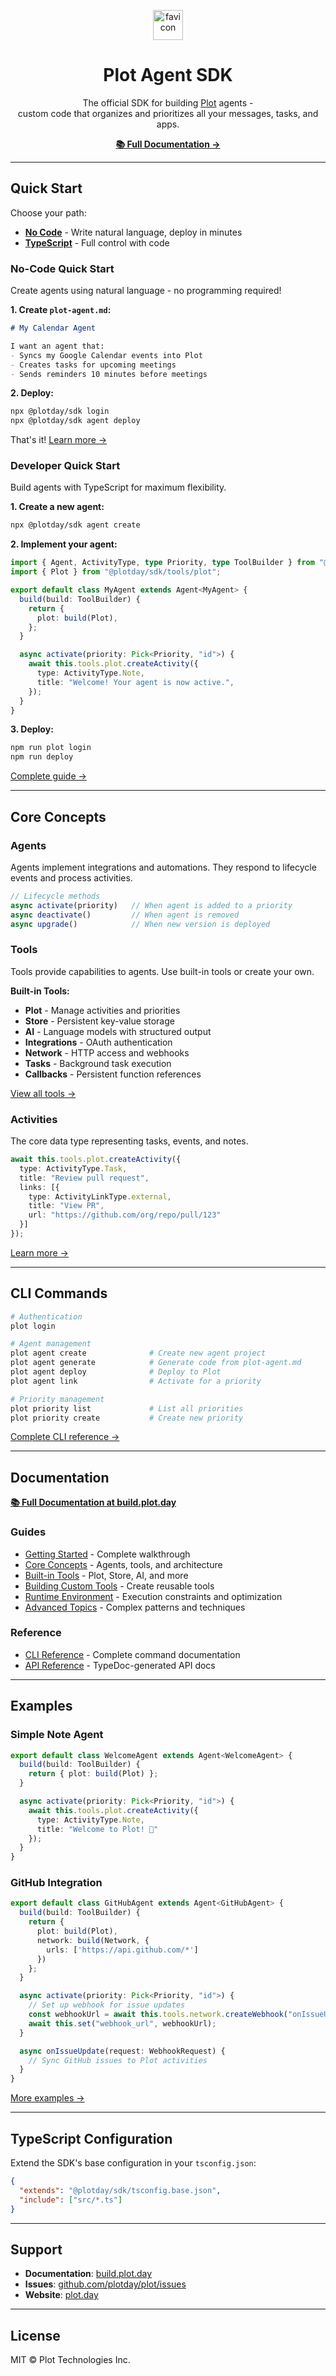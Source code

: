 <p align="center">
  <a href="https://plot.day" target="_blank" rel="noopener noreferrer">
    <img width="48" height="48" alt="favicon" src="https://github.com/user-attachments/assets/f38501fd-bb37-4671-a0bc-fd35fa25360d" alt="Plot logo" />
  </a>
</p>
<h1 align="center">
  Plot Agent SDK
</h1>
<p align="center">
  The official SDK for building <a href="https://plot.day">Plot</a> agents -<br/>
  custom code that organizes and prioritizes all your messages, tasks, and apps.
</p>

<p align="center">
  <a href="https://build.plot.day"><strong>📚 Full Documentation →</strong></a>
</p>

---

## Quick Start

Choose your path:

- **[No Code](#no-code-quick-start)** - Write natural language, deploy in minutes
- **[TypeScript](#developer-quick-start)** - Full control with code

### No-Code Quick Start

Create agents using natural language - no programming required!

**1. Create `plot-agent.md`:**

```markdown
# My Calendar Agent

I want an agent that:
- Syncs my Google Calendar events into Plot
- Creates tasks for upcoming meetings
- Sends reminders 10 minutes before meetings
```

**2. Deploy:**

```bash
npx @plotday/sdk login
npx @plotday/sdk agent deploy
```

That's it! [Learn more →](https://build.plot.day/GETTING_STARTED.html#no-code-agents)

### Developer Quick Start

Build agents with TypeScript for maximum flexibility.

**1. Create a new agent:**

```bash
npx @plotday/sdk agent create
```

**2. Implement your agent:**

```typescript
import { Agent, ActivityType, type Priority, type ToolBuilder } from "@plotday/sdk";
import { Plot } from "@plotday/sdk/tools/plot";

export default class MyAgent extends Agent<MyAgent> {
  build(build: ToolBuilder) {
    return {
      plot: build(Plot),
    };
  }

  async activate(priority: Pick<Priority, "id">) {
    await this.tools.plot.createActivity({
      type: ActivityType.Note,
      title: "Welcome! Your agent is now active.",
    });
  }
}
```

**3. Deploy:**

```bash
npm run plot login
npm run deploy
```

[Complete guide →](https://build.plot.day/GETTING_STARTED.html)

---

## Core Concepts

### Agents

Agents implement integrations and automations. They respond to lifecycle events and process activities.

```typescript
// Lifecycle methods
async activate(priority)   // When agent is added to a priority
async deactivate()         // When agent is removed
async upgrade()            // When new version is deployed
```

### Tools

Tools provide capabilities to agents. Use built-in tools or create your own.

**Built-in Tools:**
- **Plot** - Manage activities and priorities
- **Store** - Persistent key-value storage
- **AI** - Language models with structured output
- **Integrations** - OAuth authentication
- **Network** - HTTP access and webhooks
- **Tasks** - Background task execution
- **Callbacks** - Persistent function references

[View all tools →](https://build.plot.day/TOOLS_GUIDE.html)

### Activities

The core data type representing tasks, events, and notes.

```typescript
await this.tools.plot.createActivity({
  type: ActivityType.Task,
  title: "Review pull request",
  links: [{
    type: ActivityLinkType.external,
    title: "View PR",
    url: "https://github.com/org/repo/pull/123"
  }]
});
```

[Learn more →](https://build.plot.day/CORE_CONCEPTS.html)

---

## CLI Commands

```bash
# Authentication
plot login

# Agent management
plot agent create              # Create new agent project
plot agent generate            # Generate code from plot-agent.md
plot agent deploy              # Deploy to Plot
plot agent link                # Activate for a priority

# Priority management
plot priority list             # List all priorities
plot priority create           # Create new priority
```

[Complete CLI reference →](https://build.plot.day/CLI_REFERENCE.html)

---

## Documentation

**[📚 Full Documentation at build.plot.day](https://build.plot.day)**

### Guides
- [Getting Started](https://build.plot.day/GETTING_STARTED.html) - Complete walkthrough
- [Core Concepts](https://build.plot.day/CORE_CONCEPTS.html) - Agents, tools, and architecture
- [Built-in Tools](https://build.plot.day/TOOLS_GUIDE.html) - Plot, Store, AI, and more
- [Building Custom Tools](https://build.plot.day/BUILDING_TOOLS.html) - Create reusable tools
- [Runtime Environment](https://build.plot.day/RUNTIME.html) - Execution constraints and optimization
- [Advanced Topics](https://build.plot.day/ADVANCED.html) - Complex patterns and techniques

### Reference
- [CLI Reference](https://build.plot.day/CLI_REFERENCE.html) - Complete command documentation
- [API Reference](https://build.plot.day) - TypeDoc-generated API docs

---

## Examples

### Simple Note Agent

```typescript
export default class WelcomeAgent extends Agent<WelcomeAgent> {
  build(build: ToolBuilder) {
    return { plot: build(Plot) };
  }

  async activate(priority: Pick<Priority, "id">) {
    await this.tools.plot.createActivity({
      type: ActivityType.Note,
      title: "Welcome to Plot! 👋"
    });
  }
}
```

### GitHub Integration

```typescript
export default class GitHubAgent extends Agent<GitHubAgent> {
  build(build: ToolBuilder) {
    return {
      plot: build(Plot),
      network: build(Network, {
        urls: ['https://api.github.com/*']
      })
    };
  }

  async activate(priority: Pick<Priority, "id">) {
    // Set up webhook for issue updates
    const webhookUrl = await this.tools.network.createWebhook("onIssueUpdate");
    await this.set("webhook_url", webhookUrl);
  }

  async onIssueUpdate(request: WebhookRequest) {
    // Sync GitHub issues to Plot activities
  }
}
```

[More examples →](https://build.plot.day/GETTING_STARTED.html)

---

## TypeScript Configuration

Extend the SDK's base configuration in your `tsconfig.json`:

```json
{
  "extends": "@plotday/sdk/tsconfig.base.json",
  "include": ["src/*.ts"]
}
```

---

## Support

- **Documentation**: [build.plot.day](https://build.plot.day)
- **Issues**: [github.com/plotday/plot/issues](https://github.com/plotday/plot/issues)
- **Website**: [plot.day](https://plot.day)

---

## License

MIT © Plot Technologies Inc.
